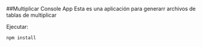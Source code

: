 ##Multiplicar Console App
Esta es una aplicación para generarr archivos de tablas de multiplicar

Ejecutar: 
```
npm install
```
